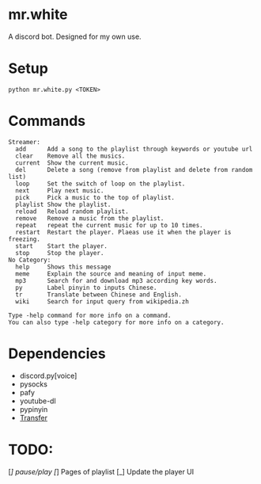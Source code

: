 # mr.white
A discord bot.
Designed for my own use.

# Setup
`python mr.white.py <TOKEN>`

# Commands
```
Streamer:
  add      Add a song to the playlist through keywords or youtube url
  clear    Remove all the musics.
  current  Show the current music.
  del      Delete a song (remove from playlist and delete from random list)
  loop     Set the switch of loop on the playlist.
  next     Play next music.
  pick     Pick a music to the top of playlist.
  playlist Show the playlist.
  reload   Reload random playlist.
  remove   Remove a music from the playlist.
  repeat   repeat the current music for up to 10 times.
  restart  Restart the player. Plaeas use it when the player is freezing.
  start    Start the player.
  stop     Stop the player.
No Category:
  help     Shows this message
  meme     Explain the source and meaning of input meme.
  mp3      Search for and download mp3 according key words.
  py       Label pinyin to inputs Chinese.
  tr       Translate between Chinese and English.
  wiki     Search for input query from wikipedia.zh

Type -help command for more info on a command.
You can also type -help category for more info on a category.
```

# Dependencies
* discord.py[voice]
* pysocks
* pafy
* youtube-dl
* pypinyin
* [Transfer](https://github.com/Mikubill/transfer)

# TODO:
[_] pause/play
[_] Pages of playlist
[_] Update the player UI
